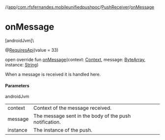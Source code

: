 //[app](../../../index.md)/[com.rfsfernandes.mobileunifiedpushpoc](../index.md)/[PushReceiver](index.md)/[onMessage](on-message.md)

# onMessage

[androidJvm]\

@[RequiresApi](https://developer.android.com/reference/kotlin/androidx/annotation/RequiresApi.html)(value = 33)

open override fun [onMessage](on-message.md)(context: [Context](https://developer.android.com/reference/kotlin/android/content/Context.html), message: [ByteArray](https://kotlinlang.org/api/latest/jvm/stdlib/kotlin/-byte-array/index.html), instance: [String](https://kotlinlang.org/api/latest/jvm/stdlib/kotlin/-string/index.html))

When a message is received it is handled here.

#### Parameters

androidJvm

| | |
|---|---|
| context | Context of the message received. |
| message | The message sent in the body of the push notification. |
| instance | The instance of the push. |

